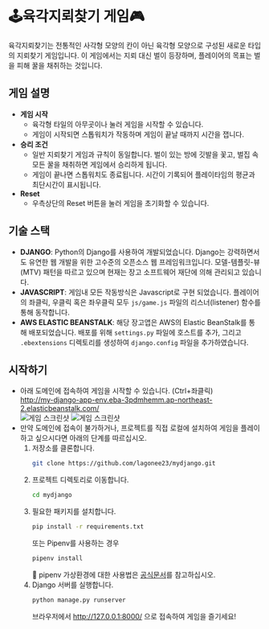 # 🕹️육각지뢰찾기 게임🎮
육각지뢰찾기는 전통적인 사각형 모양의 칸이 아닌 육각형 모양으로 구성된 새로운 타입의 지뢰찾기 게임입니다. 이 게임에서는 지뢰 대신 벌이 등장하며, 플레이어의 목표는 벌을 피해 꿀을 채취하는 것입니다.

## 게임 설명
- **게임 시작**
    - 육각형 타일의 아무곳이나 눌러 게임을 시작할 수 있습니다.
    - 게임이 시작되면 스톱워치가 작동하며 게임이 끝날 때까지 시간을 잽니다.
- **승리 조건**
    - 일반 지뢰찾기 게임과 규칙이 동일합니다. 벌이 있는 방에 깃발을 꽃고, 벌집 속 모든 꿀을 채취하면 게임에서 승리하게 됩니다.
    - 게임이 끝나면 스톱워치도 종료됩니다. 시간이 기록되어 플레이타임의 평균과 최단시간이 표시됩니다.
- **Reset**
    - 우측상단의 Reset 버튼을 눌러 게임을 초기화할 수 있습니다.

## 기술 스택
- **DJANGO**: Python의 Django를 사용하여 개발되었습니다. Django는 강력하면서도 유연한 웹 개발을 위한 고수준의 오픈소스 웹 프레임워크입니다. 모델-템플릿-뷰(MTV) 패턴을 따르고 있으며 현재는 장고 소프트웨어 재단에 의해 관리되고 있습니다.
- **JAVASCRIPT**: 게임내 모든 작동방식은 Javascript로 구현 되었습니다. 플레이어의 좌클릭, 우클릭 혹은 좌우클릭 모두 `js/game.js` 파일의 리스너(listener) 함수를 통해 동작합니다. 
- **AWS ELASTIC BEANSTALK**: 해당 장고앱은 AWS의 Elastic BeanStalk를 통해 배포되었습니다. 배포를 위해 `settings.py` 파일에 호스트를 추가, 그리고 `.ebextensions` 디렉토리를 생성하여 `django.config` 파일을 추가하였습니다.

## 시작하기
- 아래 도메인에 접속하여 게임을 시작할 수 있습니다. (Ctrl+좌클릭)
    <br>
    http://my-django-app-env.eba-3pdmhemm.ap-northeast-2.elasticbeanstalk.com/
    <br>
    ![게임 스크린샷](https://github.com/lagonee23/mydjango/assets/59104524/1c39c0f5-b7d4-4472-adfe-b1499b82d9a6)
    ![게임 스크린샷](https://github.com/lagonee23/mydjango/assets/59104524/b0db36c3-57d5-4b6b-bfdb-3fa49f4ad5e8)
- 만약 도메인에 접속이 불가하거나, 프로젝트를 직접 로컬에 설치하여 게임을 플레이하고 싶으시다면 아래의 단계를 따르십시오.
    1. 저장소를 클론합니다.
        ```bash
        git clone https://github.com/lagonee23/mydjango.git
        ```
    2. 프로젝트 디렉토리로 이동합니다.
        ```bash
        cd mydjango
        ```
    3. 필요한 패키지를 설치합니다.
        ```bash
        pip install -r requirements.txt
        ```
        또는 Pipenv를 사용하는 경우
        ```bash
        pipenv install
        ```
        🔑 pipenv 가상환경에 대한 사용법은 <a href="https://pipenv.pypa.io/en/latest/">공식문서</a>를 참고하십시오.
    4. Django 서버를 실행합니다.
        ```bash
        python manage.py runserver
        ```
        브라우저에서 http://127.0.0.1:8000/ 으로 접속하여 게임을 즐기세요!
